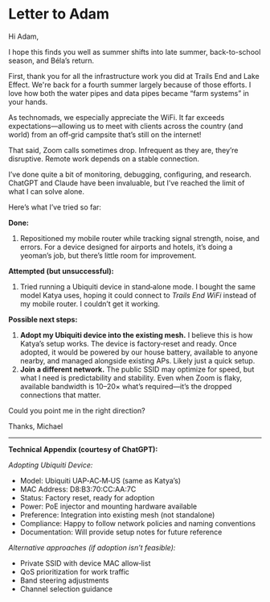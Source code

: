 # Letter to Adam

Hi Adam,

I hope this finds you well as summer shifts into late summer, back-to-school season, and Béla’s return.

First, thank you for all the infrastructure work you did at Trails End and Lake Effect. We're back for a fourth summer largely because of those efforts. I love how both the water pipes and data pipes became “farm systems” in your hands.

As technomads, we especially appreciate the WiFi. It far exceeds expectations—allowing us to meet with clients across the country (and world) from an off‑grid campsite that’s still on the internet!

That said, Zoom calls sometimes drop. Infrequent as they are, they’re disruptive. Remote work depends on a stable connection.

I’ve done quite a bit of monitoring, debugging, configuring, and research. ChatGPT and Claude have been invaluable, but I’ve reached the limit of what I can solve alone.

Here’s what I’ve tried so far:

**Done:**

1. Repositioned my mobile router while tracking signal strength, noise, and errors. For a device designed for airports and hotels, it’s doing a yeoman’s job, but there’s little room for improvement.

**Attempted (but unsuccessful):**

1. Tried running a Ubiquiti device in stand‑alone mode. I bought the same model Katya uses, hoping it could connect to *Trails End WiFi* instead of my mobile router. I couldn’t get it working.

**Possible next steps:**

1. **Adopt my Ubiquiti device into the existing mesh.** I believe this is how Katya’s setup works. The device is factory‑reset and ready. Once adopted, it would be powered by our house battery, available to anyone nearby, and managed alongside existing APs. Likely just a quick setup.
2. **Join a different network.** The public SSID may optimize for speed, but what I need is predictability and stability. Even when Zoom is flaky, available bandwidth is 10–20× what’s required—it’s the dropped connections that matter.

Could you point me in the right direction?

Thanks,
Michael

---

**Technical Appendix (courtesy of ChatGPT):**

*Adopting Ubiquiti Device:*

* Model: Ubiquiti UAP‑AC‑M‑US (same as Katya’s)
* MAC Address: D8\:B3:70\:CC\:AA:7C
* Status: Factory reset, ready for adoption
* Power: PoE injector and mounting hardware available
* Preference: Integration into existing mesh (not standalone)
* Compliance: Happy to follow network policies and naming conventions
* Documentation: Will provide setup notes for future reference

*Alternative approaches (if adoption isn’t feasible):*

* Private SSID with device MAC allow‑list
* QoS prioritization for work traffic
* Band steering adjustments
* Channel selection guidance
